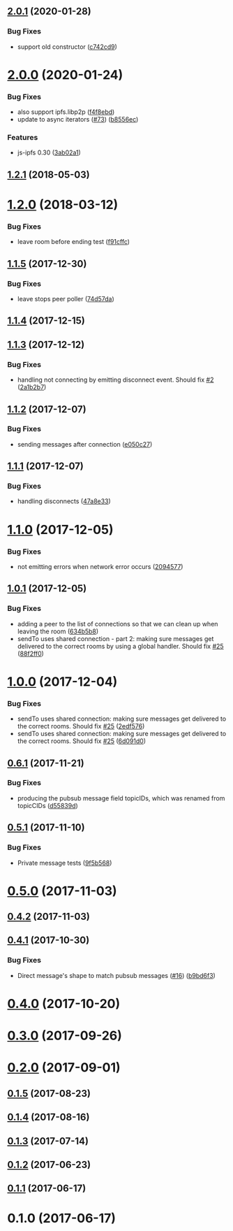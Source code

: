 <a name="2.0.1"></a>
## [2.0.1](https://github.com/ipfs-shipyard/ipfs-pubsub-room/compare/v2.0.0...v2.0.1) (2020-01-28)


### Bug Fixes

* support old constructor ([c742cd9](https://github.com/ipfs-shipyard/ipfs-pubsub-room/commit/c742cd9))



<a name="2.0.0"></a>
# [2.0.0](https://github.com/ipfs-shipyard/ipfs-pubsub-room/compare/v1.2.1...v2.0.0) (2020-01-24)


### Bug Fixes

* also support ipfs.libp2p ([f4f8ebd](https://github.com/ipfs-shipyard/ipfs-pubsub-room/commit/f4f8ebd))
* update to async iterators ([#73](https://github.com/ipfs-shipyard/ipfs-pubsub-room/issues/73)) ([b8556ec](https://github.com/ipfs-shipyard/ipfs-pubsub-room/commit/b8556ec))


### Features

* js-ipfs 0.30 ([3ab02a1](https://github.com/ipfs-shipyard/ipfs-pubsub-room/commit/3ab02a1))



<a name="1.2.1"></a>
## [1.2.1](https://github.com/ipfs-shipyard/ipfs-pubsub-room/compare/v1.2.0...v1.2.1) (2018-05-03)



<a name="1.2.0"></a>
# [1.2.0](https://github.com/ipfs-shipyard/ipfs-pubsub-room/compare/v1.1.5...v1.2.0) (2018-03-12)


### Bug Fixes

* leave room before ending test ([f91cffc](https://github.com/ipfs-shipyard/ipfs-pubsub-room/commit/f91cffc))



<a name="1.1.5"></a>
## [1.1.5](https://github.com/ipfs-shipyard/ipfs-pubsub-room/compare/v1.1.4...v1.1.5) (2017-12-30)


### Bug Fixes

* leave stops peer poller ([74d57da](https://github.com/ipfs-shipyard/ipfs-pubsub-room/commit/74d57da))



<a name="1.1.4"></a>
## [1.1.4](https://github.com/ipfs-shipyard/ipfs-pubsub-room/compare/v1.1.3...v1.1.4) (2017-12-15)



<a name="1.1.3"></a>
## [1.1.3](https://github.com/ipfs-shipyard/ipfs-pubsub-room/compare/1.1.3...v1.1.3) (2017-12-12)


### Bug Fixes

* handling not connecting by emitting disconnect event. Should fix [#2](https://github.com/ipfs-shipyard/ipfs-pubsub-room/issues/2) ([2a1b2b7](https://github.com/ipfs-shipyard/ipfs-pubsub-room/commit/2a1b2b7))



<a name="1.1.2"></a>
## [1.1.2](https://github.com/ipfs-shipyard/ipfs-pubsub-room/compare/v1.1.1...v1.1.2) (2017-12-07)


### Bug Fixes

* sending messages after connection ([e050c27](https://github.com/ipfs-shipyard/ipfs-pubsub-room/commit/e050c27))



<a name="1.1.1"></a>
## [1.1.1](https://github.com/ipfs-shipyard/ipfs-pubsub-room/compare/v1.1.0...v1.1.1) (2017-12-07)


### Bug Fixes

* handling disconnects ([47a8e33](https://github.com/ipfs-shipyard/ipfs-pubsub-room/commit/47a8e33))



<a name="1.1.0"></a>
# [1.1.0](https://github.com/ipfs-shipyard/ipfs-pubsub-room/compare/v1.0.1...v1.1.0) (2017-12-05)


### Bug Fixes

* not emitting errors when network error occurs ([2094577](https://github.com/ipfs-shipyard/ipfs-pubsub-room/commit/2094577))



<a name="1.0.1"></a>
## [1.0.1](https://github.com/ipfs-shipyard/ipfs-pubsub-room/compare/v1.0.0...v1.0.1) (2017-12-05)


### Bug Fixes

* adding a peer to the list of connections so that we can clean up when leaving the room ([634b5b8](https://github.com/ipfs-shipyard/ipfs-pubsub-room/commit/634b5b8))
* sendTo uses shared connection - part 2: making sure messages get delivered to the correct rooms by using a global handler. Should fix [#25](https://github.com/ipfs-shipyard/ipfs-pubsub-room/issues/25) ([88f2ff0](https://github.com/ipfs-shipyard/ipfs-pubsub-room/commit/88f2ff0))



<a name="1.0.0"></a>
# [1.0.0](https://github.com/ipfs-shipyard/ipfs-pubsub-room/compare/v0.6.1...v1.0.0) (2017-12-04)


### Bug Fixes

* sendTo uses shared connection: making sure messages get delivered to the correct rooms. Should fix [#25](https://github.com/ipfs-shipyard/ipfs-pubsub-room/issues/25) ([2edf576](https://github.com/ipfs-shipyard/ipfs-pubsub-room/commit/2edf576))
* sendTo uses shared connection: making sure messages get delivered to the correct rooms. Should fix [#25](https://github.com/ipfs-shipyard/ipfs-pubsub-room/issues/25) ([6d091d0](https://github.com/ipfs-shipyard/ipfs-pubsub-room/commit/6d091d0))



<a name="0.6.1"></a>
## [0.6.1](https://github.com/ipfs-shipyard/ipfs-pubsub-room/compare/v0.5.1...v0.6.1) (2017-11-21)


### Bug Fixes

* producing the pubsub message field topicIDs, which was renamed from topicCIDs ([d55839d](https://github.com/ipfs-shipyard/ipfs-pubsub-room/commit/d55839d))



<a name="0.5.1"></a>
## [0.5.1](https://github.com/ipfs-shipyard/ipfs-pubsub-room/compare/v0.5.0...v0.5.1) (2017-11-10)


### Bug Fixes

* Private message tests ([9f5b568](https://github.com/ipfs-shipyard/ipfs-pubsub-room/commit/9f5b568))



<a name="0.5.0"></a>
# [0.5.0](https://github.com/ipfs-shipyard/ipfs-pubsub-room/compare/v0.4.2...v0.5.0) (2017-11-03)



<a name="0.4.2"></a>
## [0.4.2](https://github.com/ipfs-shipyard/ipfs-pubsub-room/compare/v0.4.1...v0.4.2) (2017-11-03)



<a name="0.4.1"></a>
## [0.4.1](https://github.com/ipfs-shipyard/ipfs-pubsub-room/compare/v0.4.0...v0.4.1) (2017-10-30)


### Bug Fixes

* Direct message's shape to match pubsub messages ([#16](https://github.com/ipfs-shipyard/ipfs-pubsub-room/issues/16)) ([b9bd6f3](https://github.com/ipfs-shipyard/ipfs-pubsub-room/commit/b9bd6f3))



<a name="0.4.0"></a>
# [0.4.0](https://github.com/ipfs-shipyard/ipfs-pubsub-room/compare/v0.3.0...v0.4.0) (2017-10-20)



<a name="0.3.0"></a>
# [0.3.0](https://github.com/ipfs-shipyard/ipfs-pubsub-room/compare/v0.2.0...v0.3.0) (2017-09-26)



<a name="0.2.0"></a>
# [0.2.0](https://github.com/ipfs-shipyard/ipfs-pubsub-room/compare/v0.1.5...v0.2.0) (2017-09-01)



<a name="0.1.5"></a>
## [0.1.5](https://github.com/ipfs-shipyard/ipfs-pubsub-room/compare/v0.1.4...v0.1.5) (2017-08-23)



<a name="0.1.4"></a>
## [0.1.4](https://github.com/ipfs-shipyard/ipfs-pubsub-room/compare/v0.1.3...v0.1.4) (2017-08-16)



<a name="0.1.3"></a>
## [0.1.3](https://github.com/ipfs-shipyard/ipfs-pubsub-room/compare/v0.1.2...v0.1.3) (2017-07-14)



<a name="0.1.2"></a>
## [0.1.2](https://github.com/ipfs-shipyard/ipfs-pubsub-room/compare/v0.1.1...v0.1.2) (2017-06-23)



<a name="0.1.1"></a>
## [0.1.1](https://github.com/ipfs-shipyard/ipfs-pubsub-room/compare/v0.1.0...v0.1.1) (2017-06-17)



<a name="0.1.0"></a>
# 0.1.0 (2017-06-17)



